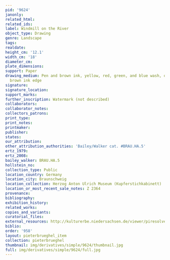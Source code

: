 ```yaml
---
pid: '9624'
janonly: 
related_html: 
related_ids: 
label: Windmill on the River
object_type: Drawing
genre: Landscape
tags: 
realdate: 
height_cm: '12.1'
width_cm: '18'
diameter_cm: 
plate_dimensions: 
support: Paper
drawing_medium: Pen and brown ink, yellow, red, green, and blue wash, over graphite,
  brown ink edge
signature: 
signature_location: 
support_marks: 
further_inscription: Watermark (not described)
collaborators: 
collaborator_notes: 
collectors_patrons: 
print_type: 
print_notes: 
printmaker: 
publisher: 
states: 
our_attribution: 
other_attribution_authorities: 'Bailey/Walker cat. #BRAU.HA.5'
ertz_1979: 
ertz_2008: 
bailey_walker: BRAU.HA.5
hollstein_no: 
collection_type: Public
location_country: Germany
location_city: Braunschweig
location_collection: Herzog Anton Ulrich Museum (Kupferstichkabinett)
location_or_most_recent_sale_notes: Z 2364
provenance: 
bibliography: 
exhibition_history: 
related_works: 
copies_and_variants: 
curatorial_files: 
external_resources: http://kulturerbe.niedersachsen.de/viewer/piresolver?id=isil_DE-MUS-026819_1000
biblio: 
order: '958'
layout: pieterbrueghel_item
collection: pieterbrueghel
thumbnail: img/derivatives/simple/9624/thumbnail.jpg
full: img/derivatives/simple/9624/full.jpg
---
```

